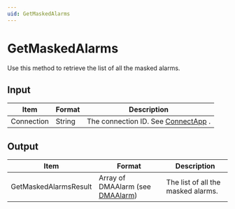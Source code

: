 ```yaml
---
uid: GetMaskedAlarms
---
```


# GetMaskedAlarms

Use this method to retrieve the list of all the masked alarms.

## Input

| Item       | Format | Description                                          |
|------------|--------|------------------------------------------------------|
| Connection | String | The connection ID. See [ConnectApp](xref:ConnectApp) . |

## Output

| Item                  | Format                                                                   | Description                        |
|-----------------------|--------------------------------------------------------------------------|------------------------------------|
| GetMaskedAlarmsResult | Array of DMAAlarm (see [DMAAlarm](xref:DMAAlarm)) | The list of all the masked alarms. |

